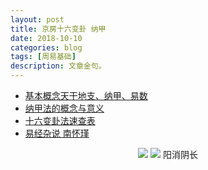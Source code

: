 ```yaml
---
layout: post
title: 京房十六变卦 纳甲
date: 2018-10-10 
categories: blog
tags: [周易基础]
description: 文章金句。
---
```


- [基本概念天干地支、纳甲、易数](http://www.360doc.cn/article/52802677_742425535.html)
- [纳甲法的概念与意义](http://www.360doc.cn/article/15585030_402164779.html)
- [十六变卦法速查表](http://www.360doc.cn/article/9875375_211263744.html)
- [易经杂说 南怀瑾](http://www.quanxue.cn/CT_NanHuaiJin/YiJingIndex.html)

<center>
  <img src="https://ww2.sinaimg.cn/large/006LWy2zgy1fw3hiwoltqj30px0i3dlh.jpg" />
  <img src="https://ww3.sinaimg.cn/large/006LWy2zgy1fw3h6mhjxij30go0g1t9n.jpg" />
  阳消阴长
  </center>
